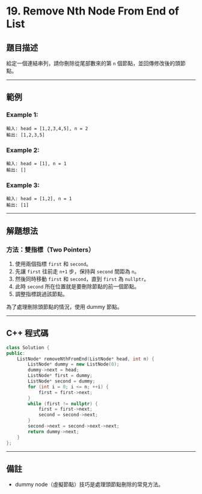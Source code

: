 # 19. Remove Nth Node From End of List

## 題目描述

給定一個連結串列，請你刪除從尾部數來的第 `n` 個節點，並回傳修改後的頭節點。

---

## 範例

### Example 1:

```
輸入: head = [1,2,3,4,5], n = 2
輸出: [1,2,3,5]
```

### Example 2:

```
輸入: head = [1], n = 1
輸出: []
```

### Example 3:

```
輸入: head = [1,2], n = 1
輸出: [1]
```

---

## 解題想法

### 方法：雙指標（Two Pointers）

1. 使用兩個指標 `first` 和 `second`。
2. 先讓 `first` 往前走 `n+1` 步，保持與 `second` 間距為 `n`。
3. 然後同時移動 `first` 和 `second`，直到 `first` 為 `nullptr`。
4. 此時 `second` 所在位置就是要刪除節點的前一個節點。
5. 調整指標跳過該節點。

為了處理刪除頭節點的情況，使用 dummy 節點。

---

## C++ 程式碼

```cpp
class Solution {
public:
    ListNode* removeNthFromEnd(ListNode* head, int n) {
        ListNode* dummy = new ListNode(0);
        dummy->next = head;
        ListNode* first = dummy;
        ListNode* second = dummy;
        for (int i = 0; i <= n; ++i) {
            first = first->next;
        }
        while (first != nullptr) {
            first = first->next;
            second = second->next;
        }
        second->next = second->next->next;
        return dummy->next;
    }
};
```

---

## 備註

* dummy node（虛擬節點）技巧是處理頭節點刪除的常見方法。
